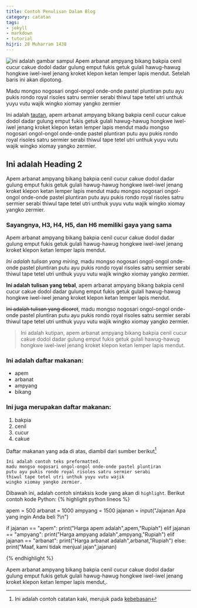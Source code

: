 ```yaml
---
title: Contoh Penulisan Dalam Blog
category: catatan
tags:
- jekyll
- markdown
- tutorial
hijri: 28 Muharram 1438
---
```

![ini adalah gambar sampul](https://archive.org/download/sampul-sanremember/sampul-sanremember-01.jpg "ini adalah gambar sampul")
	Apem arbanat ampyang bikang bakpia cenil cucur cakue dodol dadar gulung emput fukis getuk gulali hawug-hawug hongkwe iwel-iwel jenang kroket klepon ketan lemper lapis mendut.
Setelah baris ini akan dipotong.
<!--more-->
Madu mongso nogosari ongol-ongol onde-onde pastel pluntiran putu ayu pukis rondo royal risoles satru sermier serabi thiwul tape tetel utri unthuk yuyu vutu wajik wingko xiomay yangko zermier

Ini adalah [tautan](https://kebebasan//), apem arbanat ampyang bikang bakpia cenil cucur cakue dodol dadar gulung emput fukis getuk gulali hawug-hawug hongkwe iwel-iwel jenang kroket klepon ketan lemper lapis mendut madu mongso nogosari ongol-ongol onde-onde pastel pluntiran putu ayu pukis rondo royal risoles satru sermier serabi thiwul tape tetel utri unthuk yuyu vutu wajik wingko xiomay yangko zermier.

## Ini adalah Heading 2
Apem arbanat ampyang bikang bakpia cenil cucur cakue dodol dadar gulung emput fukis getuk gulali hawug-hawug hongkwe iwel-iwel jenang kroket klepon ketan lemper lapis mendut madu mongso nogosari ongol-ongol onde-onde pastel pluntiran putu ayu pukis rondo royal risoles satru sermier serabi thiwul tape tetel utri unthuk yuyu vutu wajik wingko xiomay yangko zermier.

### Sayangnya, H3, H4, H5, dan H6 memiliki gaya yang sama
Apem arbanat ampyang bikang bakpia cenil cucur cakue dodol dadar gulung emput fukis getuk gulali hawug-hawug hongkwe iwel-iwel jenang kroket klepon ketan lemper lapis mendut.

*Ini adalah tulisan yang miring*, madu mongso nogosari ongol-ongol onde-onde pastel pluntiran putu ayu pukis rondo royal risoles satru sermier serabi thiwul tape tetel utri unthuk yuyu vutu wajik wingko xiomay yangko zermier.

**Ini adalah tulisan yang tebal**, apem arbanat ampyang bikang bakpia cenil cucur cakue dodol dadar gulung emput fukis getuk gulali hawug-hawug hongkwe iwel-iwel jenang kroket klepon ketan lemper lapis mendut.

~~Ini adalah tulisan yang dicoret~~, madu mongso nogosari ongol-ongol onde-onde pastel pluntiran putu ayu pukis rondo royal risoles satru sermier serabi thiwul tape tetel utri unthuk yuyu vutu wajik wingko xiomay yangko zermier.

> Ini adalah kutipan, apem arbanat ampyang bikang bakpia cenil cucur cakue dodol dadar gulung emput fukis getuk gulali hawug-hawug hongkwe iwel-iwel jenang kroket klepon ketan lemper lapis mendut.

### Ini adalah daftar makanan:
- apem
- arbanat
- ampyang
- bikang

### Ini juga merupakan daftar makanan:
1. bakpia
2. cenil
3. cucur
4. cakue

Daftar makanan yang ada di atas, diambil dari sumber berikut[^1]

    Ini adalah contoh teks preformatted.
	madu mongso nogosari ongol-ongol onde-onde pastel pluntiran
	putu ayu pukis rondo royal risoles satru sermier serabi
	thiwul tape tetel utri unthuk yuyu vutu wajik
	wingko xiomay yangko zermier.

Dibawah ini, adalah contoh sintaksis kode yang akan di ``highlight``. Berikut contoh kode Python:
{% highlight python lineos %}

apem = 500
arbanat = 1000
ampyang = 1500
jajanan = input("Jajanan Apa yang ingin Anda beli ?\n")

if jajanan == "apem":
	print("Harga apem adalah",apem,"Rupiah")
elif jajanan == "ampyang":
	print("Harga ampyang adalah",ampyang,"Rupiah")
elif jajanan == "arbanat":
	print("Harga arbanat adalah",arbanat,"Rupiah")
else:
	print("Maaf, kami tidak menjual jajan",jajanan)

{% endhighlight %}

Apem arbanat ampyang bikang bakpia cenil cucur cakue dodol dadar gulung emput fukis getuk gulali hawug-hawug hongkwe iwel-iwel jenang kroket klepon ketan lemper lapis mendut,.

[^1]: Ini adalah contoh catatan kaki, merujuk pada [kebebasan](https://kebebasan/)
